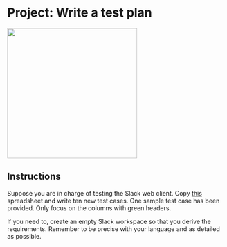 # Project: Write a test plan

<img src='https://static.brandfolder.com/slack/logo/slack-primary-logo.png' style="width: 300px"/>

## Instructions

Suppose you are in charge of testing the Slack web client. Copy [this](https://docs.google.com/spreadsheets/d/1wyR53mALq0qHzddFK7b2CA9S4ywsNcKRJVtl_niO42o/edit?usp=sharing) spreadsheet and write ten new test cases. One sample test case has been provided. Only focus on the columns with green headers.

If you need to, create an empty Slack workspace so that you derive the requirements. Remember to be precise with your language and as detailed as possible.